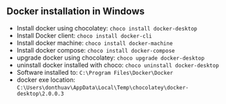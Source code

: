 ## Docker installation in Windows
* Install docker using chocolatey: `choco install docker-desktop`
* Install Docker client: `choco install docker-cli`
* Install docker machine: `choco install docker-machine`
* Install docker compose: `choco install docker-compose`
* upgrade docker using chocolatey: `choco upgrade docker-desktop`
* uninstall docker installed with choco: `choco uninstall docker-desktop`
* Software installed to: `C:\Program Files\Docker\Docker`
* docker exe location: `C:\Users\donthuav\AppData\Local\Temp\chocolatey\docker-desktop\2.0.0.3`